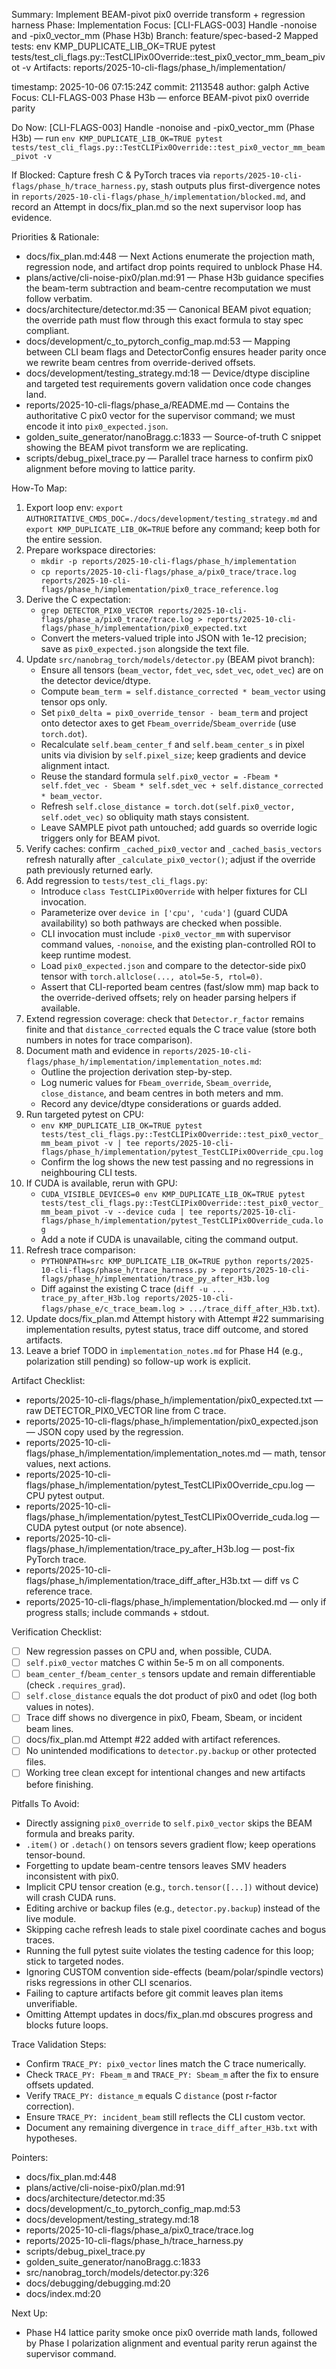 Summary: Implement BEAM-pivot pix0 override transform + regression harness
Phase: Implementation
Focus: [CLI-FLAGS-003] Handle -nonoise and -pix0_vector_mm (Phase H3b)
Branch: feature/spec-based-2
Mapped tests: env KMP_DUPLICATE_LIB_OK=TRUE pytest tests/test_cli_flags.py::TestCLIPix0Override::test_pix0_vector_mm_beam_pivot -v
Artifacts: reports/2025-10-cli-flags/phase_h/implementation/

timestamp: 2025-10-06 07:15:24Z
commit: 2113548
author: galph
Active Focus: CLI-FLAGS-003 Phase H3b — enforce BEAM-pivot pix0 override parity

Do Now: [CLI-FLAGS-003] Handle -nonoise and -pix0_vector_mm (Phase H3b) — run `env KMP_DUPLICATE_LIB_OK=TRUE pytest tests/test_cli_flags.py::TestCLIPix0Override::test_pix0_vector_mm_beam_pivot -v`

If Blocked: Capture fresh C & PyTorch traces via `reports/2025-10-cli-flags/phase_h/trace_harness.py`, stash outputs plus first-divergence notes in `reports/2025-10-cli-flags/phase_h/implementation/blocked.md`, and record an Attempt in docs/fix_plan.md so the next supervisor loop has evidence.

Priorities & Rationale:
- docs/fix_plan.md:448 — Next Actions enumerate the projection math, regression node, and artifact drop points required to unblock Phase H4.
- plans/active/cli-noise-pix0/plan.md:91 — Phase H3b guidance specifies the beam-term subtraction and beam-centre recomputation we must follow verbatim.
- docs/architecture/detector.md:35 — Canonical BEAM pivot equation; the override path must flow through this exact formula to stay spec compliant.
- docs/development/c_to_pytorch_config_map.md:53 — Mapping between CLI beam flags and DetectorConfig ensures header parity once we rewrite beam centres from override-derived offsets.
- docs/development/testing_strategy.md:18 — Device/dtype discipline and targeted test requirements govern validation once code changes land.
- reports/2025-10-cli-flags/phase_a/README.md — Contains the authoritative C pix0 vector for the supervisor command; we must encode it into `pix0_expected.json`.
- golden_suite_generator/nanoBragg.c:1833 — Source-of-truth C snippet showing the BEAM pivot transform we are replicating.
- scripts/debug_pixel_trace.py — Parallel trace harness to confirm pix0 alignment before moving to lattice parity.

How-To Map:
1. Export loop env: `export AUTHORITATIVE_CMDS_DOC=./docs/development/testing_strategy.md` and `export KMP_DUPLICATE_LIB_OK=TRUE` before any command; keep both for the entire session.
2. Prepare workspace directories:
   - `mkdir -p reports/2025-10-cli-flags/phase_h/implementation`
   - `cp reports/2025-10-cli-flags/phase_a/pix0_trace/trace.log reports/2025-10-cli-flags/phase_h/implementation/pix0_trace_reference.log`
3. Derive the C expectation:
   - `grep DETECTOR_PIX0_VECTOR reports/2025-10-cli-flags/phase_a/pix0_trace/trace.log > reports/2025-10-cli-flags/phase_h/implementation/pix0_expected.txt`
   - Convert the meters-valued triple into JSON with 1e-12 precision; save as `pix0_expected.json` alongside the text file.
4. Update `src/nanobrag_torch/models/detector.py` (BEAM pivot branch):
   - Ensure all tensors (`beam_vector`, `fdet_vec`, `sdet_vec`, `odet_vec`) are on the detector device/dtype.
   - Compute `beam_term = self.distance_corrected * beam_vector` using tensor ops only.
   - Set `pix0_delta = pix0_override_tensor - beam_term` and project onto detector axes to get `Fbeam_override`/`Sbeam_override` (use `torch.dot`).
   - Recalculate `self.beam_center_f` and `self.beam_center_s` in pixel units via division by `self.pixel_size`; keep gradients and device alignment intact.
   - Reuse the standard formula `self.pix0_vector = -Fbeam * self.fdet_vec - Sbeam * self.sdet_vec + self.distance_corrected * beam_vector`.
   - Refresh `self.close_distance = torch.dot(self.pix0_vector, self.odet_vec)` so obliquity math stays consistent.
   - Leave SAMPLE pivot path untouched; add guards so override logic triggers only for BEAM pivot.
5. Verify caches: confirm `_cached_pix0_vector` and `_cached_basis_vectors` refresh naturally after `_calculate_pix0_vector()`; adjust if the override path previously returned early.
6. Add regression to `tests/test_cli_flags.py`:
   - Introduce `class TestCLIPix0Override` with helper fixtures for CLI invocation.
   - Parameterize over `device in ['cpu', 'cuda']` (guard CUDA availability) so both pathways are checked when possible.
   - CLI invocation must include `-pix0_vector_mm` with supervisor command values, `-nonoise`, and the existing plan-controlled ROI to keep runtime modest.
   - Load `pix0_expected.json` and compare to the detector-side pix0 tensor with `torch.allclose(..., atol=5e-5, rtol=0)`.
   - Assert that CLI-reported beam centres (fast/slow mm) map back to the override-derived offsets; rely on header parsing helpers if available.
7. Extend regression coverage: check that `Detector.r_factor` remains finite and that `distance_corrected` equals the C trace value (store both numbers in notes for trace comparison).
8. Document math and evidence in `reports/2025-10-cli-flags/phase_h/implementation/implementation_notes.md`:
   - Outline the projection derivation step-by-step.
   - Log numeric values for `Fbeam_override`, `Sbeam_override`, `close_distance`, and beam centres in both meters and mm.
   - Record any device/dtype considerations or guards added.
9. Run targeted pytest on CPU:
   - `env KMP_DUPLICATE_LIB_OK=TRUE pytest tests/test_cli_flags.py::TestCLIPix0Override::test_pix0_vector_mm_beam_pivot -v | tee reports/2025-10-cli-flags/phase_h/implementation/pytest_TestCLIPix0Override_cpu.log`
   - Confirm the log shows the new test passing and no regressions in neighbouring CLI tests.
10. If CUDA is available, rerun with GPU:
    - `CUDA_VISIBLE_DEVICES=0 env KMP_DUPLICATE_LIB_OK=TRUE pytest tests/test_cli_flags.py::TestCLIPix0Override::test_pix0_vector_mm_beam_pivot -v --device cuda | tee reports/2025-10-cli-flags/phase_h/implementation/pytest_TestCLIPix0Override_cuda.log`
    - Add a note if CUDA is unavailable, citing the command output.
11. Refresh trace comparison:
    - `PYTHONPATH=src KMP_DUPLICATE_LIB_OK=TRUE python reports/2025-10-cli-flags/phase_h/trace_harness.py > reports/2025-10-cli-flags/phase_h/implementation/trace_py_after_H3b.log`
    - Diff against the existing C trace (`diff -u ... trace_py_after_H3b.log reports/2025-10-cli-flags/phase_e/c_trace_beam.log > .../trace_diff_after_H3b.txt`).
12. Update docs/fix_plan.md Attempt history with Attempt #22 summarising implementation results, pytest status, trace diff outcome, and stored artifacts.
13. Leave a brief TODO in `implementation_notes.md` for Phase H4 (e.g., polarization still pending) so follow-up work is explicit.

Artifact Checklist:
- reports/2025-10-cli-flags/phase_h/implementation/pix0_expected.txt — raw DETECTOR_PIX0_VECTOR line from C trace.
- reports/2025-10-cli-flags/phase_h/implementation/pix0_expected.json — JSON copy used by the regression.
- reports/2025-10-cli-flags/phase_h/implementation/implementation_notes.md — math, tensor values, next actions.
- reports/2025-10-cli-flags/phase_h/implementation/pytest_TestCLIPix0Override_cpu.log — CPU pytest output.
- reports/2025-10-cli-flags/phase_h/implementation/pytest_TestCLIPix0Override_cuda.log — CUDA pytest output (or note absence).
- reports/2025-10-cli-flags/phase_h/implementation/trace_py_after_H3b.log — post-fix PyTorch trace.
- reports/2025-10-cli-flags/phase_h/implementation/trace_diff_after_H3b.txt — diff vs C reference trace.
- reports/2025-10-cli-flags/phase_h/implementation/blocked.md — only if progress stalls; include commands + stdout.

Verification Checklist:
- [ ] New regression passes on CPU and, when possible, CUDA.
- [ ] `self.pix0_vector` matches C within 5e-5 m on all components.
- [ ] `beam_center_f`/`beam_center_s` tensors update and remain differentiable (check `.requires_grad`).
- [ ] `self.close_distance` equals the dot product of pix0 and odet (log both values in notes).
- [ ] Trace diff shows no divergence in pix0, Fbeam, Sbeam, or incident beam lines.
- [ ] docs/fix_plan.md Attempt #22 added with artifact references.
- [ ] No unintended modifications to `detector.py.backup` or other protected files.
- [ ] Working tree clean except for intentional changes and new artifacts before finishing.

Pitfalls To Avoid:
- Directly assigning `pix0_override` to `self.pix0_vector` skips the BEAM formula and breaks parity.
- `.item()` or `.detach()` on tensors severs gradient flow; keep operations tensor-bound.
- Forgetting to update beam-centre tensors leaves SMV headers inconsistent with pix0.
- Implicit CPU tensor creation (e.g., `torch.tensor([...])` without device) will crash CUDA runs.
- Editing archive or backup files (e.g., `detector.py.backup`) instead of the live module.
- Skipping cache refresh leads to stale pixel coordinate caches and bogus traces.
- Running the full pytest suite violates the testing cadence for this loop; stick to targeted nodes.
- Ignoring CUSTOM convention side-effects (beam/polar/spindle vectors) risks regressions in other CLI scenarios.
- Failing to capture artifacts before git commit leaves plan items unverifiable.
- Omitting Attempt updates in docs/fix_plan.md obscures progress and blocks future loops.

Trace Validation Steps:
- Confirm `TRACE_PY: pix0_vector` lines match the C trace numerically.
- Check `TRACE_PY: Fbeam_m` and `TRACE_PY: Sbeam_m` after the fix to ensure offsets updated.
- Verify `TRACE_PY: distance_m` equals C `distance` (post r-factor correction).
- Ensure `TRACE_PY: incident_beam` still reflects the CLI custom vector.
- Document any remaining divergence in `trace_diff_after_H3b.txt` with hypotheses.

Pointers:
- docs/fix_plan.md:448
- plans/active/cli-noise-pix0/plan.md:91
- docs/architecture/detector.md:35
- docs/development/c_to_pytorch_config_map.md:53
- docs/development/testing_strategy.md:18
- reports/2025-10-cli-flags/phase_a/pix0_trace/trace.log
- reports/2025-10-cli-flags/phase_h/trace_harness.py
- scripts/debug_pixel_trace.py
- golden_suite_generator/nanoBragg.c:1833
- src/nanobrag_torch/models/detector.py:326
- docs/debugging/debugging.md:20
- docs/index.md:20

Next Up:
- Phase H4 lattice parity smoke once pix0 override math lands, followed by Phase I polarization alignment and eventual parity rerun against the supervisor command.
